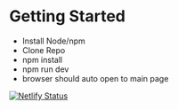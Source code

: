# Getting Started

- Install Node/npm
- Clone Repo
- npm install
- npm run dev
- browser should auto open to main page

[![Netlify Status](https://api.netlify.com/api/v1/badges/7908c134-3f31-4cd8-be3c-2f5aa6371dab/deploy-status)](https://app.netlify.com/sites/tender-kepler-53f08f/deploys)